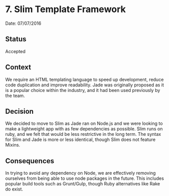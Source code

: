 # 7. Slim Template Framework

Date: 07/07/2016

## Status

Accepted

## Context

We require an HTML templating language to speed up development, reduce code duplication and improve readability. Jade was originally proposed as it is a popular choice within the industry, and it had been used previously by the team.

## Decision

We decided to move to Slim as Jade ran on Node.js and we were looking to make a lightweight app with as few dependencies as possible. Slim runs on ruby, and we felt that would be less restrictive in the long term. The syntax for Slim and Jade is more or less identical, though Slim does not feature Mixins.

## Consequences

In trying to avoid any dependency on Node, we are effectively removing ourselves from being able to use node packages in the future. This includes popular build tools such as Grunt/Gulp, though Ruby alternatives like Rake do exist.
